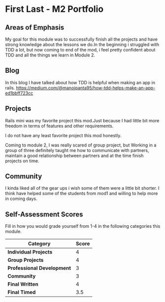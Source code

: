 # First Last - M2 Portfolio

## Areas of Emphasis

  My goal for this module was to successfully  finish all the projects and have
  strong knowledge about the lessons we do.In the beginning i struggled with TDD
  a lot, but now coming to end of the mod, i feel pretty confident about TDD and
  all the things we learn in Module 2.

## Blog

  In this blog I have talked about how TDD is helpful when making an app in rails.
  https://medium.com/@manojpanta95/how-tdd-helps-make-an-app-ed1bbff723cc

## Projects
  Rails mini was my favorite project this mod.Just because I had little bit more
  freedom in terms of features and other requirements.

  I do not have any least favorite project this mod honestly.

  Coming to module 2, I was really scared of group project, but Working in a
  group of three definitely taught me how to communicate with partners, maintain
  a good relationship between partners and at the time finish projects on time.

## Community
  I kinda liked all of the gear ups i wish some of them were a little bit shorter.
  I think  have helped some of the students from mod1 and willing to help more
  in coming days.

## Self-Assessment Scores

Fill in how you would grade yourself from 1-4 in the following categories this module.

| Category                     | Score |
| -----------------------------| ----- |
| **Individual Projects**      |   4  |
| **Group Projects**           |   4   |
| **Professional Development** |   3   |
| **Community**                |   3   |
| **Final Written**            |   4   |
| **Final Timed**              |   3.5   |
